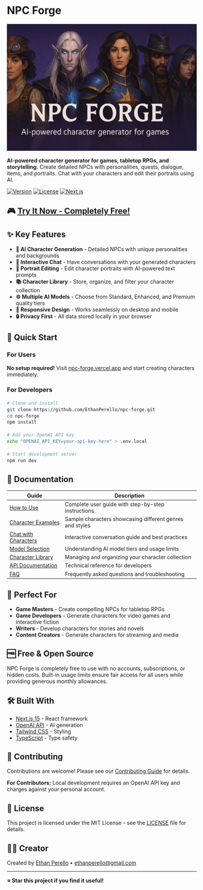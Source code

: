 # NPC Forge

![Site Header](public/images/site-header.png)

**AI-powered character generator for games, tabletop RPGs, and storytelling.** Create detailed NPCs with personalities, quests, dialogue, items, and portraits. Chat with your characters and edit their portraits using AI.

[![Version](https://img.shields.io/badge/version-0.31.0-blue.svg)](https://github.com/EthanPerello/npc-forge/releases)
[![License](https://img.shields.io/badge/license-MIT-green.svg)](LICENSE)
[![Next.js](https://img.shields.io/badge/built%20with-Next.js%2015-black)](https://nextjs.org/)

## 🎮 [Try It Now - Completely Free!](https://npc-forge.vercel.app)

## ✨ Key Features

- **🤖 AI Character Generation** - Detailed NPCs with unique personalities and backgrounds
- **💬 Interactive Chat** - Have conversations with your generated characters  
- **🎨 Portrait Editing** - Edit character portraits with AI-powered text prompts
- **📚 Character Library** - Store, organize, and filter your character collection
- **⚙️ Multiple AI Models** - Choose from Standard, Enhanced, and Premium quality tiers
- **📱 Responsive Design** - Works seamlessly on desktop and mobile
- **🔒 Privacy First** - All data stored locally in your browser

## 🚀 Quick Start

### For Users
**No setup required!** Visit [npc-forge.vercel.app](https://npc-forge.vercel.app) and start creating characters immediately.

### For Developers
```bash
# Clone and install
git clone https://github.com/EthanPerello/npc-forge.git
cd npc-forge
npm install

# Add your OpenAI API key
echo "OPENAI_API_KEY=your-api-key-here" > .env.local

# Start development server
npm run dev
```

## 📖 Documentation

| Guide | Description |
|-------|-------------|
| [How to Use](/docs/how-to-use) | Complete user guide with step-by-step instructions |
| [Character Examples](/docs/character-examples) | Sample characters showcasing different genres and styles |
| [Chat with Characters](/docs/chat) | Interactive conversation guide and best practices |
| [Model Selection](/docs/models) | Understanding AI model tiers and usage limits |
| [Character Library](/docs/library) | Managing and organizing your character collection |
| [API Documentation](/docs/api) | Technical reference for developers |
| [FAQ](/docs/faq) | Frequently asked questions and troubleshooting |

## 🎯 Perfect For

- **Game Masters** - Create compelling NPCs for tabletop RPGs
- **Game Developers** - Generate characters for video games and interactive fiction  
- **Writers** - Develop characters for stories and novels
- **Content Creators** - Generate characters for streaming and media

## 🆓 Free & Open Source

NPC Forge is completely free to use with no accounts, subscriptions, or hidden costs. Built-in usage limits ensure fair access for all users while providing generous monthly allowances.

## 🛠️ Built With

- [Next.js 15](https://nextjs.org/) - React framework
- [OpenAI API](https://openai.com/) - AI generation
- [Tailwind CSS](https://tailwindcss.com/) - Styling
- [TypeScript](https://www.typescriptlang.org/) - Type safety

## 🤝 Contributing

Contributions are welcome! Please see our [Contributing Guide](/docs/contributing) for details.

**For Contributors:** Local development requires an OpenAI API key and charges against your personal account.

## 📄 License

This project is licensed under the MIT License - see the [LICENSE](LICENSE) file for details.

## 👨‍💻 Creator

Created by [Ethan Perello](https://github.com/EthanPerello) • [ethanperello@gmail.com](mailto:ethanperello@gmail.com)

---

**⭐ Star this project if you find it useful!**